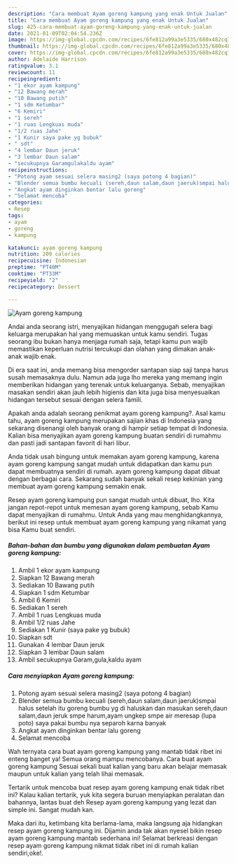 ```yaml
---
description: "Cara membuat Ayam goreng kampung yang enak Untuk Jualan"
title: "Cara membuat Ayam goreng kampung yang enak Untuk Jualan"
slug: 425-cara-membuat-ayam-goreng-kampung-yang-enak-untuk-jualan
date: 2021-01-09T02:04:54.236Z
image: https://img-global.cpcdn.com/recipes/6fe812a99a3e5335/680x482cq70/ayam-goreng-kampung-foto-resep-utama.jpg
thumbnail: https://img-global.cpcdn.com/recipes/6fe812a99a3e5335/680x482cq70/ayam-goreng-kampung-foto-resep-utama.jpg
cover: https://img-global.cpcdn.com/recipes/6fe812a99a3e5335/680x482cq70/ayam-goreng-kampung-foto-resep-utama.jpg
author: Adelaide Harrison
ratingvalue: 3.1
reviewcount: 11
recipeingredient:
- "1 ekor ayam kampung"
- "12 Bawang merah"
- "10 Bawang putih"
- "1 sdm Ketumbar"
- "6 Kemiri"
- "1 sereh"
- "1 ruas Lengkuas muda"
- "1/2 ruas Jahe"
- "1 Kunir saya pake yg bubuk"
- " sdt"
- "4 lembar Daun jeruk"
- "3 lembar Daun salam"
- "secukupnya Garamgulakaldu ayam"
recipeinstructions:
- "Potong ayam sesuai selera masing2 (saya potong 4 bagian)"
- "Blender semua bumbu kecuali (sereh,daun salam,daun jaeruk)smpai halus setelah itu goreng bumbu yg di haluskan dan masukan sereh,daun salam,daun jeruk smpe harum,ayam ungkep smpe air meresap (lupa poto) saya pakai bumbu nya separoh karna banyak"
- "Angkat ayam dinginkan bentar lalu goreng"
- "Selamat mencoba"
categories:
- Resep
tags:
- ayam
- goreng
- kampung

katakunci: ayam goreng kampung 
nutrition: 209 calories
recipecuisine: Indonesian
preptime: "PT40M"
cooktime: "PT33M"
recipeyield: "2"
recipecategory: Dessert

---
```



![Ayam goreng kampung](https://img-global.cpcdn.com/recipes/6fe812a99a3e5335/680x482cq70/ayam-goreng-kampung-foto-resep-utama.jpg)

Andai anda seorang istri, menyajikan hidangan menggugah selera bagi keluarga merupakan hal yang memuaskan untuk kamu sendiri. Tugas seorang ibu bukan hanya menjaga rumah saja, tetapi kamu pun wajib memastikan keperluan nutrisi tercukupi dan olahan yang dimakan anak-anak wajib enak.

Di era  saat ini, anda memang bisa mengorder santapan siap saji tanpa harus susah memasaknya dulu. Namun ada juga lho mereka yang memang ingin memberikan hidangan yang terenak untuk keluarganya. Sebab, menyajikan masakan sendiri akan jauh lebih higienis dan kita juga bisa menyesuaikan hidangan tersebut sesuai dengan selera famili. 



Apakah anda adalah seorang penikmat ayam goreng kampung?. Asal kamu tahu, ayam goreng kampung merupakan sajian khas di Indonesia yang sekarang disenangi oleh banyak orang di hampir setiap tempat di Indonesia. Kalian bisa menyajikan ayam goreng kampung buatan sendiri di rumahmu dan pasti jadi santapan favorit di hari libur.

Anda tidak usah bingung untuk memakan ayam goreng kampung, karena ayam goreng kampung sangat mudah untuk didapatkan dan kamu pun dapat membuatnya sendiri di rumah. ayam goreng kampung dapat dibuat dengan berbagai cara. Sekarang sudah banyak sekali resep kekinian yang membuat ayam goreng kampung semakin enak.

Resep ayam goreng kampung pun sangat mudah untuk dibuat, lho. Kita jangan repot-repot untuk memesan ayam goreng kampung, sebab Kamu dapat menyajikan di rumahmu. Untuk Anda yang mau menghidangkannya, berikut ini resep untuk membuat ayam goreng kampung yang nikamat yang bisa Kamu buat sendiri.

<!--inarticleads1-->

##### Bahan-bahan dan bumbu yang digunakan dalam pembuatan Ayam goreng kampung:

1. Ambil 1 ekor ayam kampung
1. Siapkan 12 Bawang merah
1. Sediakan 10 Bawang putih
1. Siapkan 1 sdm Ketumbar
1. Ambil 6 Kemiri
1. Sediakan 1 sereh
1. Ambil 1 ruas Lengkuas muda
1. Ambil 1/2 ruas Jahe
1. Sediakan 1 Kunir (saya pake yg bubuk)
1. Siapkan  sdt
1. Gunakan 4 lembar Daun jeruk
1. Siapkan 3 lembar Daun salam
1. Ambil secukupnya Garam,gula,kaldu ayam




<!--inarticleads2-->

##### Cara menyiapkan Ayam goreng kampung:

1. Potong ayam sesuai selera masing2 (saya potong 4 bagian)
1. Blender semua bumbu kecuali (sereh,daun salam,daun jaeruk)smpai halus setelah itu goreng bumbu yg di haluskan dan masukan sereh,daun salam,daun jeruk smpe harum,ayam ungkep smpe air meresap (lupa poto) saya pakai bumbu nya separoh karna banyak
1. Angkat ayam dinginkan bentar lalu goreng
1. Selamat mencoba




Wah ternyata cara buat ayam goreng kampung yang mantab tidak ribet ini enteng banget ya! Semua orang mampu mencobanya. Cara buat ayam goreng kampung Sesuai sekali buat kalian yang baru akan belajar memasak maupun untuk kalian yang telah lihai memasak.

Tertarik untuk mencoba buat resep ayam goreng kampung enak tidak ribet ini? Kalau kalian tertarik, yuk kita segera buruan menyiapkan peralatan dan bahannya, lantas buat deh Resep ayam goreng kampung yang lezat dan simple ini. Sangat mudah kan. 

Maka dari itu, ketimbang kita berlama-lama, maka langsung aja hidangkan resep ayam goreng kampung ini. Dijamin anda tak akan nyesel bikin resep ayam goreng kampung mantab sederhana ini! Selamat berkreasi dengan resep ayam goreng kampung nikmat tidak ribet ini di rumah kalian sendiri,oke!.

